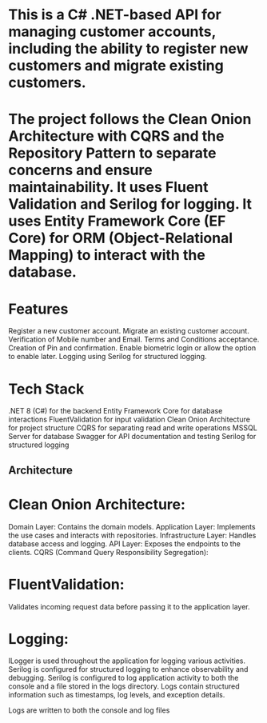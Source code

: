 # This is a C# .NET-based API for managing customer accounts, including the ability to register new customers and migrate existing customers.

# The project follows the Clean Onion Architecture with CQRS and the Repository Pattern to separate concerns and ensure maintainability. It uses Fluent Validation and Serilog for logging. It uses Entity Framework Core (EF Core) for ORM (Object-Relational Mapping) to interact with the database.

# Features
Register a new customer account.
Migrate an existing customer account.
Verification of Mobile number and Email.
Terms and Conditions acceptance.
Creation of Pin and confirmation.
Enable biometric login or allow the option to enable later.
Logging using Serilog for structured logging.


# Tech Stack
.NET 8 (C#) for the backend
Entity Framework Core for database interactions
FluentValidation for input validation
Clean Onion Architecture for project structure
CQRS for separating read and write operations
MSSQL Server for database
Swagger for API documentation and testing 
Serilog for structured logging

## Architecture
# Clean Onion Architecture:
Domain Layer: Contains the domain models.
Application Layer: Implements the use cases and interacts with repositories.
Infrastructure Layer: Handles database access and logging.
API Layer: Exposes the endpoints to the clients.
CQRS (Command Query Responsibility Segregation):

# FluentValidation: 
Validates incoming request data before passing it to the application layer.

# Logging:
ILogger is used throughout the application for logging various activities.
Serilog is configured for structured logging to enhance observability and debugging.
Serilog is configured to log application activity to both the console and a file stored in the logs directory.
Logs contain structured information such as timestamps, log levels, and exception details.


Logs are written to both the console and log files 
